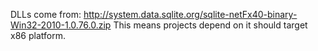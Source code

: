 DLLs come from: http://system.data.sqlite.org/sqlite-netFx40-binary-Win32-2010-1.0.76.0.zip
This means projects depend on it should target x86 platform.
